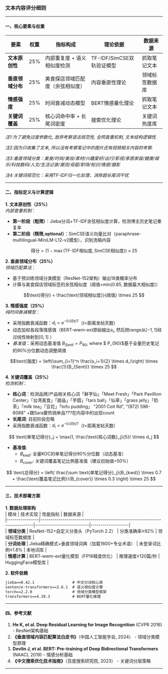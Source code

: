 ### 文本内容评分细则

---

#### 一、核心要素与权重  
| 要素                  | 权重 | 指标构成                     | 理论依据                   | 数据来源          |  
|-----------------------|------|------------------------------|----------------------------|-------------------|  
| **文本原创性**        | 25%  | 内部重复度 + 语义相似度检测  | TF-IDF/SimCSE双轨验证模型  | 抓取笔记文本      |  
| **垂直领域分布**      | 25%  | 美食探店领域匹配度（余弦相似度）| 内容垂直性理论    | 领域标签数据库    |  
| **情感强度**          | 25%  | 时间衰减动态模型             | BERT情感量化理论       | 抓取笔记文本      |  
| **关键词覆盖**        | 25%  | 核心词命中率 + 长尾词密度    | 搜索优化理论       | 关键词热度库      |  

*注1:为了避免过度参数化, 放弃考察语法规范性, 全网查重机制, 文本结构逻辑性.* 

*注2:因为只收集了文本, 所以没有考察笔记中的图片还有视频相关内容的考察.*

*注3:垂直领域分类：美食/时尚/美妆/素材/兴趣爱好/出行/影视/家居家装/健康/娱乐/科技数码/人文/生活记录/潮流/母婴/职场/知识/情感/摄影* 

*注4:关键词规范化：采用TF-IDF归一化处理，消除超长尾词干扰*

---

#### 二、指标定义与计算逻辑  
**1. 文本原创性（25%）**  
*内部查重机制*：  
- **第一阶段（粗筛）**：Jieba分词+TF-IDF余弦相似度计算，检测博主历史笔记重复率
- **第二阶段（精筛,optional）**：SimCSE语义向量比对（paraphrase-multilingual-MiniLM-L12-v2模型），识别洗稿内容  
```math  
\text{得分} = \left(1 - \max(\text{TF-IDF相似度}, \text{SimCSE相似度})\right) \times 25  
```  

**2. 垂直领域分布（25%）**  
*领域匹配算法*：  
- 基于预训练领域分类模型（ResNet-152架构）输出18类概率分布  
- 计算与美食探店领域标签的余弦相似度（阈值=min(0.85, 数据最大相似度)）  
```math  
\text{得分} = \frac{\text{领域相似度}}{阈值} \times 25  
```  

**3. 情感强度（25%）**  
*纯时间衰减模型*：  
- 采用指数衰减函数：$`d_i = e^{-0.05t/7}`$（$`t`$=距离发帖天数）  
- 动态加权各段落情感值（BERT-wwm-ext原始输出$s_i$, 然后把range从$[-1,1]$经过线性映射到$[0,1]$ ）
- *基准值*：采用动态基准值 $B_{Senti} = P_{90}$, where $ P_{90}$基于全量历史笔记的90%分位数动态调整阈值   
```math  
\text{强度} = \left(\sum_{i=1}^n \frac{s_i+1}{2} \times d_i\right) \times \frac{1}{B_{Senti}} \times 25  
```  

**4. 关键词覆盖（25%）**  
*检测机制*：  
- **核心词**：检测品牌/产品相关核心词「鲜芋仙」「Meet Fresh」「Park Pavillion Center」「台湾美食」「甜品」「芋圆」「taro ball」「仙草」「grass jelly」「奶茶」「milk tea」「豆花」「tofu pudding」 "2001 Coit Rd", "(972) 596-6088" +跟Sara要热销单品???在内容中的出现count 
- **长尾词**: 目前阶段忽略
- 采用指数衰减函数：$d_i = e^{-0.05t/7}$（$t$=距离发帖天数）
```math  

\text{单笔记得分}_j = \max(1, \frac{\text{核心词数}_j}{5})  \times d_j 
```
- **基准值**: 
    - $B_{kwd}$:  全量KOC的单笔记得分90%分位数（动态基准）
    - $B_{cover}$: 关键词覆盖笔记比例基准值（建议初始值=50%）

```math

\text{总得分} = \left( \frac{\sum \text{单笔记得分}_j}{B_{kwd}} \times 0.7 + \frac{\text{覆盖笔记比例}}{B_{cover}} \times 0.3 \right) \times 25 

```  

---

#### 三、技术部署方案  
**1. 数据处理架构**  
| 模块           | 技术实现                                                                 | 性能指标                  | 数据来源          |  
|----------------|--------------------------------------------------------------------------|---------------------------|-------------------|  
| **领域分类**   | ResNet-152+自定义分类头（PyTorch 2.2）                                  | 分类准确率≥92%   | 领域标签数据库    |  
| **分词处理**   | Jieba精确模式+垂直领域词典（加载1800+专业术语）                         | 未登录词比例≤1.8%   | 本地词库          |  
| **情感计算**   | BERT-wwm-ext量化模型（FP16精度优化）                                    | 推理速度≥120篇/秒     | HuggingFace模型库 |  


**2. 软件依赖**  
```requirements.txt
jieba==0.42.1                 # 中文分词核心库
sentence-transformers==2.6.1  # 语义相似度计算
torch==2.2.0                  # 领域分类模型框架
transformers==4.39.3          # BERT量化推理
```

---

#### 四、参考文献  
1. **He K, et al. Deep Residual Learning for Image Recognition** (CVPR 2016) - ResNet架构基础  
2. **《垂直领域内容匹配算法白皮书》**（中国人工智能学会, 2024） - 领域分类模型原理  
3. **Devlin J, et al. BERT: Pre-training of Deep Bidirectional Transformers** (NAACL 2019) - 情感分析基础  
4. **《中文搜索优化技术指南》**（百度搜索研究院, 2023） - 关键词分层策略  

---

